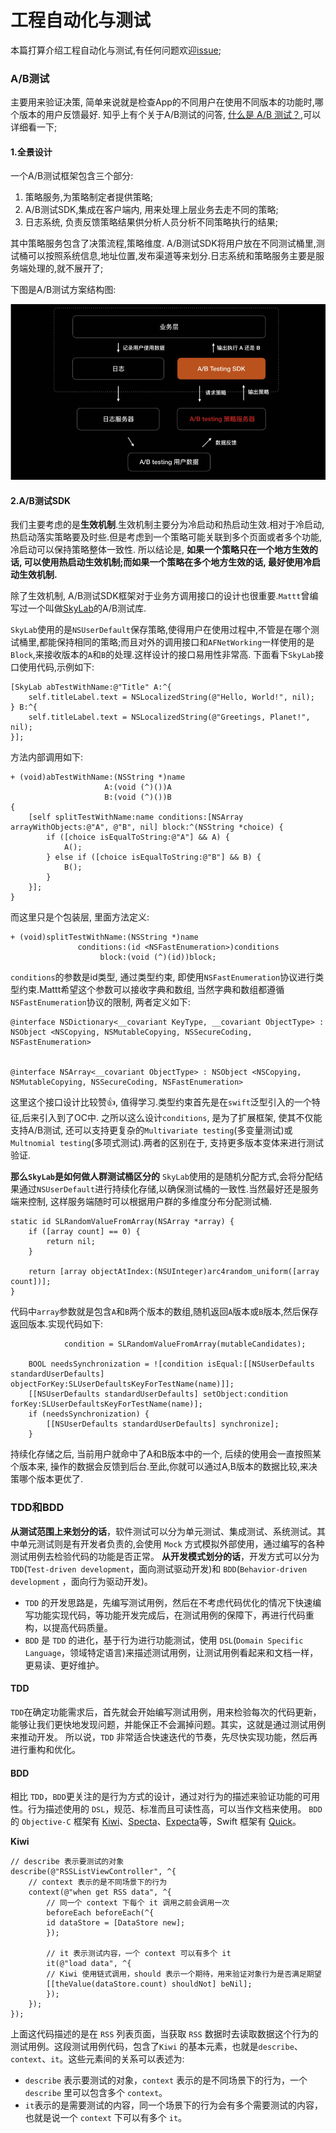 # 工程自动化与测试
本篇打算介绍工程自动化与测试,有任何问题欢迎[issue](https://github.com/binzi56/iOSSmallKnowledgePool/issues);

### A/B测试
主要用来验证决策, 简单来说就是检查App的不同用户在使用不同版本的功能时,哪个版本的用户反馈最好.
知乎上有个关于A/B测试的问答, [什么是 A/B 测试？](https://www.zhihu.com/question/20045543),可以详细看一下;

#### 1.全景设计
一个A/B测试框架包含三个部分:
1. 策略服务,为策略制定者提供策略;
2. A/B测试SDK,集成在客户端内, 用来处理上层业务去走不同的策略;
3. 日志系统, 负责反馈策略结果供分析人员分析不同策略执行的结果;

其中策略服务包含了决策流程,策略维度. A/B测试SDK将用户放在不同测试桶里,测试桶可以按照系统信息,地址位置,发布渠道等来划分.日志系统和策略服务主要是服务端处理的,就不展开了;

下图是A/B测试方案结构图:

![A/B测试方案结构图](./resources/A_B测试方案结构图.png)

#### 2.A/B测试SDK
我们主要考虑的是**生效机制**.生效机制主要分为冷启动和热启动生效.相对于冷启动, 热启动落实策略要及时些.但是考虑到一个策略可能关联到多个页面或者多个功能,冷启动可以保持策略整体一致性.
所以结论是, **如果一个策略只在一个地方生效的话, 可以使用热启动生效机制;而如果一个策略在多个地方生效的话, 最好使用冷启动生效机制.**

除了生效机制, A/B测试SDK框架对于业务方调用接口的设计也很重要.`Mattt`曾编写过一个叫做[SkyLab](https://github.com/mattt/SkyLab)的A/B测试库.

`SkyLab`使用的是`NSUserDefault`保存策略,使得用户在使用过程中,不管是在哪个测试桶里,都能保持相同的策略;而且对外的调用接口和`AFNetWorking`一样使用的是`Block`,来接收版本的`A`和`B`的处理.这样设计的接口易用性非常高.
下面看下`SkyLab`接口使用代码,示例如下:
```
[SkyLab abTestWithName:@"Title" A:^{
    self.titleLabel.text = NSLocalizedString(@"Hello, World!", nil);
} B:^{
    self.titleLabel.text = NSLocalizedString(@"Greetings, Planet!", nil);
}];
```
方法内部调用如下:
```
+ (void)abTestWithName:(NSString *)name
                     A:(void (^)())A
                     B:(void (^)())B
{
    [self splitTestWithName:name conditions:[NSArray arrayWithObjects:@"A", @"B", nil] block:^(NSString *choice) {
        if ([choice isEqualToString:@"A"] && A) {
            A();
        } else if ([choice isEqualToString:@"B"] && B) {
            B();
        }
    }];
}
```

而这里只是个包装层, 里面方法定义:
```
+ (void)splitTestWithName:(NSString *)name
               conditions:(id <NSFastEnumeration>)conditions
                    block:(void (^)(id))block;
```
`conditions`的参数是id类型, 通过类型约束, 即使用`NSFastEnumeration`协议进行类型约束.Mattt希望这个参数可以接收字典和数组, 当然字典和数组都遵循 `NSFastEnumeration`协议的限制, 两者定义如下:

```
@interface NSDictionary<__covariant KeyType, __covariant ObjectType> : NSObject <NSCopying, NSMutableCopying, NSSecureCoding, NSFastEnumeration>


@interface NSArray<__covariant ObjectType> : NSObject <NSCopying, NSMutableCopying, NSSecureCoding, NSFastEnumeration>
```

这里这个接口设计比较赞👍, 值得学习.类型约束首先是在`swift`泛型引入的一个特征,后来引入到了OC中.
之所以这么设计`conditions`, 是为了扩展框架, 使其不仅能支持A/B测试, 还可以支持更复杂的`Multivariate testing`(多变量测试)或`Multnomial testing`(多项式测试).两者的区别在于, 支持更多版本变体来进行测试验证.


**那么`SkyLab`是如何做人群测试桶区分的**
`SkyLab`使用的是随机分配方式,会将分配结果通过`NSUserDefault`进行持续化存储,以确保测试桶的一致性.当然最好还是服务端来控制, 这样服务端随时可以根据用户群的多维度分布分配测试桶.
```
static id SLRandomValueFromArray(NSArray *array) {
    if ([array count] == 0) {
        return nil;
    }

    return [array objectAtIndex:(NSUInteger)arc4random_uniform([array count])];
}
```
代码中`array`参数就是包含`A`和`B`两个版本的数组,随机返回`A`版本或`B`版本,然后保存返回版本.实现代码如下:
```
            condition = SLRandomValueFromArray(mutableCandidates);

    BOOL needsSynchronization = ![condition isEqual:[[NSUserDefaults standardUserDefaults] objectForKey:SLUserDefaultsKeyForTestName(name)]];
    [[NSUserDefaults standardUserDefaults] setObject:condition forKey:SLUserDefaultsKeyForTestName(name)];
    if (needsSynchronization) {
        [[NSUserDefaults standardUserDefaults] synchronize];
    }
```
持续化存储之后, 当前用户就命中了A和B版本中的一个, 后续的使用会一直按照某个版本来, 操作的数据会反馈到后台.至此,你就可以通过A,B版本的数据比较,来决策哪个版本更优了.

### TDD和BDD
**从测试范围上来划分的话**，软件测试可以分为单元测试、集成测试、系统测试。其中单元测试则是有开发者负责的,会使用 `Mock` 方式模拟外部使用，通过编写的各种测试用例去检验代码的功能是否正常。
**从开发模式划分的话**，开发方式可以分为 `TDD`(`Test-driven development`，面向测试驱动开发)和 `BDD`(`Behavior-driven development` ，面向行为驱动开发)。
* `TDD` 的开发思路是，先编写测试用例，然后在不考虑代码优化的情况下快速编写功能实现代码，等功能开发完成后，在测试用例的保障下，再进行代码重构，以提高代码质量。
* `BDD` 是 `TDD` 的进化，基于行为进行功能测试，使用 `DSL`(`Domain Specific Language`，领域特定语言)来描述测试用例，让测试用例看起来和文档一样，更易读、更好维护。

#### TDD
`TDD`在确定功能需求后，首先就会开始编写测试用例，用来检验每次的代码更新，能够让我们更快地发现问题，并能保正不会漏掉问题。其实，这就是通过测试用例来推动开发。
所以说，`TDD` 非常适合快速迭代的节奏，先尽快实现功能，然后再进行重构和优化。
#### BDD
相比 `TDD`，`BDD`更关注的是行为方式的设计，通过对行为的描述来验证功能的可用性。行为描述使用的 `DSL`，规范、标准而且可读性高，可以当作文档来使用。
`BDD` 的 `Objective-C` 框架有 [Kiwi](https://github.com/kiwi-bdd/Kiwi)、[Specta](https://github.com/specta/specta)、[Expecta](https://github.com/specta/expecta)等，Swift 框架有 [Quick](https://github.com/Quick/Quick)。

**Kiwi**
```
// describe 表示要测试的对象
describe(@"RSSListViewController", ^{
    // context 表示的是不同场景下的行为
    context(@"when get RSS data", ^{
        // 同一个 context 下每个 it 调用之前会调用一次
        beforeEach beforeEach(^{
        id dataStore = [DataStore new];
        });

        // it 表示测试内容，一个 context 可以有多个 it
        it(@"load data", ^{
        // Kiwi 使用链式调用，should 表示一个期待，用来验证对象行为是否满足期望
        [[theValue(dataStore.count) shouldNot] beNil];
        });
    });
});
```
上面这代码描述的是在 `RSS` 列表⻚面，当获取 `RSS` 数据时去读取数据这个行为的测试用例。这段测试用例代码，包含了`Kiwi` 的基本元素，也就是`describe`、`context`、`it`。这些元素间的关系可以表述为:
* `describe` 表示要测试的对象，`context` 表示的是不同场景下的行为，一个 `describe` 里可以包含多个 `context`。
* `it`表示的是需要测试的内容，同一个场景下的行为会有多个需要测试的内容，也就是说一个 `context` 下可以有多个 `it`。
